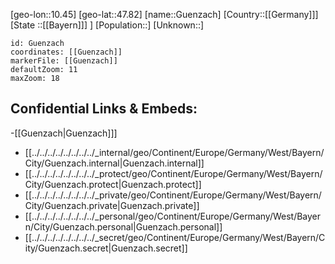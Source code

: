 ﻿---
location: [47.82,10.45]
mapzoom: [7,12] 
mapmarker: city 
type: City
tags:
- geo/City


SpocWebEntityId: 30662
isDeleted: false
confidential: public

---
[geo-lon::10.45]
[geo-lat::47.82]
[name::Guenzach]
[Country::[[Germany]]]
[State ::[[Bayern]]] ]
[Population::]
[Unknown::]


```leaflet
id: Guenzach
coordinates: [[Guenzach]]
markerFile: [[Guenzach]]
defaultZoom: 11 
maxZoom: 18
```


## Confidential Links & Embeds: 
-[[Guenzach|Guenzach]]] 
- [[../../../../../../../../_internal/geo/Continent/Europe/Germany/West/Bayern/City/Guenzach.internal|Guenzach.internal]] 
- [[../../../../../../../../_protect/geo/Continent/Europe/Germany/West/Bayern/City/Guenzach.protect|Guenzach.protect]] 
- [[../../../../../../../../_private/geo/Continent/Europe/Germany/West/Bayern/City/Guenzach.private|Guenzach.private]] 
- [[../../../../../../../../_personal/geo/Continent/Europe/Germany/West/Bayern/City/Guenzach.personal|Guenzach.personal]] 
- [[../../../../../../../../_secret/geo/Continent/Europe/Germany/West/Bayern/City/Guenzach.secret|Guenzach.secret]] 

